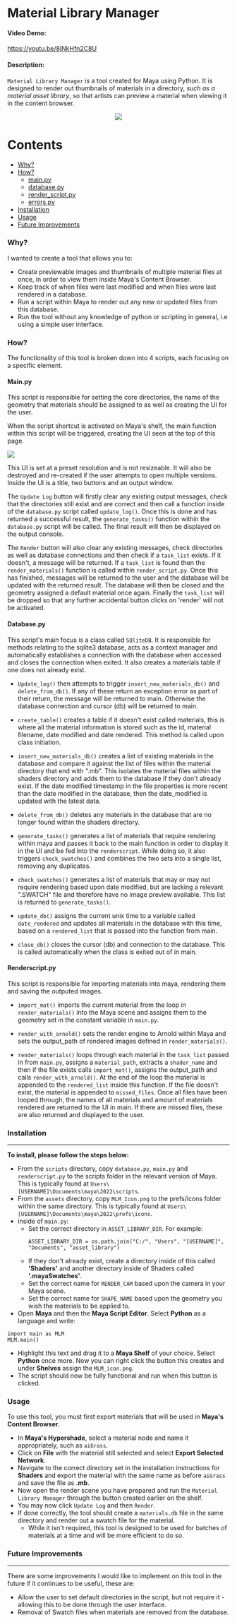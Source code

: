 # Material Library Manager
#### Video Demo: 
https://youtu.be/8jNkHfn2C8U

#### Description:

`Material Library Manager` is a tool created for Maya using Python. It is designed to render out thumbnails of materials in a directory, _such as a material asset library_, so that artists can preview a material when viewing it in the content browser.
<p align="center"> <img src="https://github.com/nrjones-dev/AssetLibrary/assets/115369332/f78acde7-7015-46ab-9701-c0f261ef8ca3" /> </p>

# Contents

* [Why?](#why)
* [How?](#how)
  * [main.py](#mainpy)
  * [database.py](#databasepy)
  * [render_script.py](#renderscriptpy)
  * [errors.py](#errorspy)
* [Installation](#installation)
* [Usage](#usage)
* [Future Improvements](#future-improvements)


### Why?

I wanted to create a tool that allows you to:

+ Create previewable images and thumbnails of multiple material files at once, in order to view them inside Maya's Content Browser.
+ Keep track of when files were last modified and when files were last rendered in a database.
+ Run a script within Maya to render out any new or updated files from this database.
+ Run the tool without any knowledge of python or scripting in general, i.e using a simple user interface.


### How?

The functionality of this tool is broken down into 4 scripts, each focusing on a specific element.

#### Main.py

This script is responsible for setting the core directories, the name of the geometry that materials should be assigned to as well as creating the UI for the user.

When the script shortcut is activated on Maya's shelf, the main function within this script will be triggered, creating the UI seen at the top of this page.
<p> <img src="https://github.com/nrjones-dev/AssetLibrary/assets/115369332/37512692-a0a2-4d3b-be8d-d457dcd6551e"> </p>

This UI is set at a preset resolution and is not resizeable. It will also be destroyed and re-created if the user attempts to open multiple versions. Inside the UI is a title, two buttons and an output window. 

The `Update Log` button will firstly clear any existing output messages, check that the directories still exist and are correct and then call a function inside of the `database.py` script called `update_log()`. Once this is done and has returned a successful result, the `generate_tasks()` function within the `database.py` script will be called. The final result will then be displayed on the output console.

The `Render` button will also clear any existing messages, check directories as well as database connections and then check if a `task_list` exists. If it doesn't, a message will be returned. If a `task_list` is found then the `render_materials()` function is called within `render_script.py`. Once this has finished, messages will be returned to the user and the database will be updated with the returned result. The database will then be closed and the geometry assigned a default material once again. Finally the `task_list` will be dropped so that any further accidental button clicks on 'render' will not be activated.

#### Database.py

This script's main focus is a class called `SQliteDB`. It is responsible for methods relating to the sqlite3 database, acts as a context manager and automatically establishes a connection with the database when accessed and closes the connection when exited. It also creates a materials table if one does not already exist.

+ `Update_log()` then attempts to trigger `insert_new_materials_db()` and `delete_from_db()`. If any of these return an exception error as part of their return, the message will be returned to main. Otherwise the database connection and cursor (db) will be returned to main.

+ `create_table()` creates a table if it doesn't exist called materials, this is where all the material information is stored such as the id, material filename, date modified and date rendered. This method is called upon class initiation.  

+ `insert_new_materials_db()` creates a list of existing materials in the database and compare it against the list of files within the material directory that end with ".mb". This isolates the material files within the shaders directory and adds them to the database if they don't already exist. If the date modified timestamp in the file properties is more recent than the date modified in the database, then the date_modified is updated with the latest data.

+ `delete_from_db()` deletes any materials in the database that are no longer found within the shaders directory. 

+ `generate_tasks()` generates a list of materials that require rendering within maya and passes it back to the main function in order to display it in the UI and be fed into the `renderscript`. While doing so, it also triggers `check_swatches()` and combines the two sets into a single list, removing any duplicates.

+ `check_swatches()` generates a list of materials that may or may not require rendering based upon date modified, but are lacking a relevant ".SWATCH" file and therefore have no image preview available. This list is returned to `generate_tasks()`.

+ `update_db()` assigns the current unix time to a variable called `date_rendered` and updates all materials in the database with this time, based on a `rendered_list` that is passed into the function from main. 

+ `close_db()` closes the cursor (db) and connection to the database. This is called automatically when the class is exited out of in main.

#### Renderscript.py

This script is responsible for importing materials into maya, rendering them and saving the outputed images.

+ `import_mat()` imports the current material from the loop in `render_materials()` into the Maya scene and assigns them to the geometry set in the constant variable in `main.py`.

+ `render_with_arnold()` sets the render engine to Arnold within Maya and sets the output_path of rendered images defined in `render_materials()`.
  
+ `render_materials()` loops through each material in the `task_list` passed in from `main.py`, assigns a `material_path`, extracts a `shader_name` and then if the file exists calls `import_mat()`, assigns the output_path and calls `render_with_arnold()`. At the end of the loop the material is appended to the `rendered_list` inside this function. If the file doesn't exist, the material is appended to `missed_files`. Once all files have been looped through, the names of all materials and amount of materials rendered are returned to the UI in main. If there are missed files, these are also returned and displayed to the user.

### Installation
---
**To install, please follow the steps below:**

* From the `scripts` directory, copy `database.py`, `main.py` and `renderscript.py` to the scripts folder in the relevant version of Maya. This is typically found at `Users\[USERNAME]\Documents\maya\2022\scripts`.
*  From the `assets` directory, copy `MLM_Icon.png` to the prefs/icons folder within the same directory. This is typically found at `Users\[USERNAME]\Documents\maya\2022\prefs\icons`.
*  inside of `main.py`:
   * Set the correct directory in `ASSET_LIBRARY_DIR`. For example:
         <p>```ASSET_LIBRARY_DIR = os.path.join("C:/", "Users", "[USERNAME]", "Documents", "asset_library")```</p>
   * If they don't already exist, create a directory inside of this called **'Shaders'** and another directory inside of Shaders called **'.mayaSwatches'**.
   * Set the correct name for `RENDER_CAM` based upon the camera in your Maya scene.
   * Set the correct name for `SHAPE_NAME` based upon the geometry you wish the materials to be applied to.
* Open **Maya** and then the **Maya Script Editor**. Select **Python** as a language and write:
```
import main as MLM
MLM.main()
```
* Highlight this text and drag it to a **Maya Shelf** of your choice. Select **Python** once more. Now you can right click the button this creates and under **Shelves** assign the `MLM_icon.png`.
* The script should now be fully functional and run when this button is clicked.

### Usage

To use this tool, you must first export materials that will be used in **Maya's Content Browser**.
* In **Maya's Hypershade**, select a material node and name it appropriately, such as `aiGrass`.
* Click on **File** with the material still selected and select **Export Selected Network**.
* Navigate to the correct directory set in the installation instructions for **Shaders** and export the material with the same name as before `aiGrass` and save the file as **.mb**.
* Now open the render scene you have prepared and run the `Material Library Manager` through the button created earlier on the shelf.
* You may now click `Update Log` and then `Render`.
* If done correctly, the tool should create a `materials.db` file in the same directory and render out a swatch file for the material.
  * While it isn't required, this tool is designed to be used for batches of materials at a time and will be more efficient to do so.

### Future Improvements
---
There are some improvements I would like to implement on this tool in the future if it continues to be useful, these are:

* Allow the user to set default directories in the script, but not require it - allowing this to be done through the user interface.
* Removal of Swatch files when materials are removed from the database.
